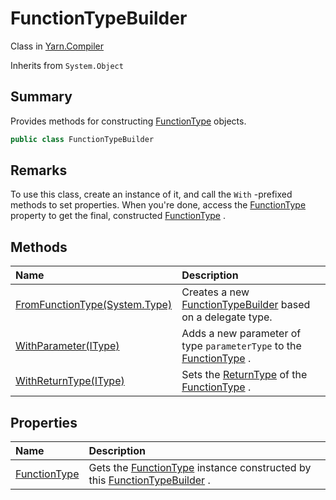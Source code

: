 # FunctionTypeBuilder

Class in [Yarn.Compiler](/docs/api/csharp/yarn.compiler.md)

Inherits from `System.Object`

## Summary


Provides methods for constructing  <a href="yarn.functiontype.md">FunctionType</a> 
objects.


```csharp
public class FunctionTypeBuilder
```

## Remarks


To use this class, create an instance of it, and call the
<code>With</code> -prefixed methods to set properties. When you're done, access
the  <a href="yarn.compiler.functiontypebuilder.functiontype.md">FunctionType</a>  property to get the final, constructed
<a href="yarn.functiontype.md">FunctionType</a> .


## Methods

|Name|Description|
|:---|:---|
|[FromFunctionType(System.Type)](/docs/api/csharp/yarn.compiler.functiontypebuilder.fromfunctiontype.md)|Creates a new  <a href="yarn.compiler.functiontypebuilder.md">FunctionTypeBuilder</a>  based on a delegate type.|
|[WithParameter(IType)](/docs/api/csharp/yarn.compiler.functiontypebuilder.withparameter.md)|Adds a new parameter of type  <code>parameterType</code>  to the <a href="yarn.compiler.functiontypebuilder.functiontype.md">FunctionType</a> .|
|[WithReturnType(IType)](/docs/api/csharp/yarn.compiler.functiontypebuilder.withreturntype.md)|Sets the  <a href="yarn.functiontype.returntype.md">ReturnType</a>  of the  <a href="yarn.compiler.functiontypebuilder.functiontype.md">FunctionType</a> .|

## Properties

|Name|Description|
|:---|:---|
|[FunctionType](/docs/api/csharp/yarn.compiler.functiontypebuilder.functiontype.md)|Gets the  <a href="yarn.compiler.functiontypebuilder.functiontype.md">FunctionType</a>  instance constructed by this <a href="yarn.compiler.functiontypebuilder.md">FunctionTypeBuilder</a> .|

